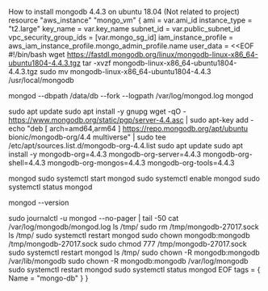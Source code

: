How to install mongodb 4.4.3 on ubuntu 18.04 (Not related to project)
resource "aws_instance" "mongo_vm" {
  ami                         = var.ami_id
  instance_type               = "t2.large"
  key_name                    = var.key_name
  subnet_id                   = var.public_subnet_id
  vpc_security_group_ids      = [var.mongo_sg_id]
  iam_instance_profile = aws_iam_instance_profile.mongo_admin_profile.name
  user_data = <<EOF
#!/bin/bash
wget https://fastdl.mongodb.org/linux/mongodb-linux-x86_64-ubuntu1804-4.4.3.tgz
tar -xvzf mongodb-linux-x86_64-ubuntu1804-4.4.3.tgz
sudo mv mongodb-linux-x86_64-ubuntu1804-4.4.3 /usr/local/mongodb

mongod --dbpath /data/db --fork --logpath /var/log/mongod.log
mongod

sudo apt update
sudo apt install -y gnupg
wget -qO - https://www.mongodb.org/static/pgp/server-4.4.asc | sudo apt-key add -
echo "deb [ arch=amd64,arm64 ] https://repo.mongodb.org/apt/ubuntu bionic/mongodb-org/4.4 multiverse" | sudo tee /etc/apt/sources.list.d/mongodb-org-4.4.list
sudo apt update
sudo apt install -y mongodb-org=4.4.3 mongodb-org-server=4.4.3 mongodb-org-shell=4.4.3 mongodb-org-mongos=4.4.3 mongodb-org-tools=4.4.3

mongod
sudo systemctl start mongod
sudo systemctl enable mongod
sudo systemctl status mongod

mongod --version

sudo journalctl -u mongod --no-pager | tail -50
cat /var/log/mongodb/mongod.log
ls /tmp/
sudo rm /tmp/mongodb-27017.sock
ls /tmp/
sudo systemctl restart mongod
sudo chown mongodb:mongodb /tmp/mongodb-27017.sock
sudo chmod 777 /tmp/mongodb-27017.sock
sudo systemctl restart mongod
ls /tmp/
sudo chown -R mongodb:mongodb /var/lib/mongodb
sudo chown -R mongodb:mongodb /var/log/mongodb
sudo systemctl restart mongod
sudo systemctl status mongod
EOF
  tags = {
    Name = "mongo-db"
  }
}
